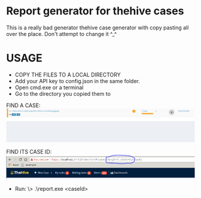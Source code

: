 # Report generator for thehive cases
This is a really bad generator thehive case generator with copy pasting all over the place. Don't attempt to change it ^_^

# USAGE
* COPY THE FILES TO A LOCAL DIRECTORY
* Add your API key to config.json in the same folder. 
* Open cmd.exe or a terminal
* Go to the directory you copied them to

FIND A CASE:
![caseId1](https://github.com/frikky/hive-case-report/blob/master/report/images/case.PNG?raw=true)

FIND ITS CASE ID:
![caseId2](https://github.com/frikky/hive-case-report/blob/master/report/images/document.PNG?raw=true)

* Run: \\> .\report.exe \<caseId\> 
